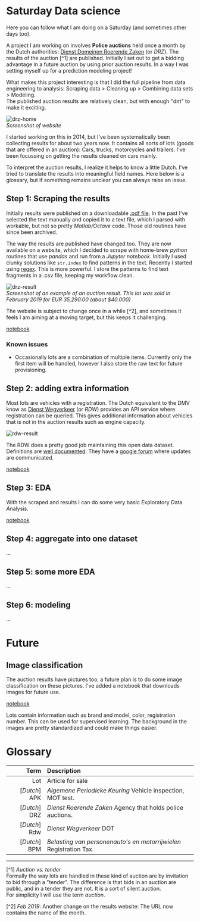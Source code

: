 # Saturday Data science

Here you can follow what I am doing on a Saturday (and sometimes other days too).  

A project I am working on involves **Police auctions** held once a month by the Dutch authorities: [Dienst Domeinen Roerende Zaken](https://www.domeinenrz.nl/) (or _DRZ_). The results of the auction [^1] are published. 
Initially I set out to get a bidding advantage in a future auction by using prior auction results. In a way I was setting myself up for a prediction modeling project!  

What makes this project interesting is that I did the full pipeline from data engineering to analysis: Scraping data > Cleaning up > Combining data sets > Modeling.  
The published auction results are relatively clean, but with enough "dirt" to make it exciting. 

![drz-home](./assets/drz-home-square.png)  
_Screenshot of website_

I started working on this in 2014, but I've been systematically been collecting results for about two years now. It contains all sorts of lots (goods that are offered in an auction): Cars, trucks, motorcycles and trailers. I've been focussing on getting the results cleaned on cars mainly.

To interpret the auction results, I realize it helps to know a little Dutch. I've tried to translate the results into meaningful field names. Here below is a glossary, but if something remains unclear you can always raise an issue.

## Step 1: Scraping the results

Initially results were published on a downloadable [.pdf file](./assets/201410-catalogusdrz.pdf). 
In the past I've selected the text manually and copied it to a text file, which I parsed with workable, but not so pretty _Matlab/Octave_ code.
Those old routines have since been archived.  

The way the results are published have changed too. They are now available on a website, which I decided to scrape with home-brew _python_ routines that use _pandas_ and run from a _Jupyter notebook_. Initially I used clunky solutions like `str.index` to find patterns in the text. Recently I started using [regex](https://en.wikipedia.org/wiki/Regular_expression). This is more powerful. I store the patterns to find text fragments in a .csv file, keeping my workflow clean.

![drz-result](./assets/drz-result-190022405.png)  
_Screenshot of an example of an auction result. This lot was sold in February 2019 for EUR 35,290.00 (about $40.000)_

The website is subject to change once in a while [^2], and sometimes it feels I am aiming at a moving target, but this keeps it challenging. 

[notebook](./code/scrape-drz-auction-results.ipynb)


### Known issues
- Occasionally lots are a combination of multiple items. Currently only the first item will be handled, however I also store the raw text for future provisioning.

## Step 2: adding extra information

Most lots are vehicles with a registration. The Dutch equivalent to the DMV know as [Dienst Wegverkeer](https://www.rdw.nl/information-in-english) (or _RDW_) provides an API service where registration can be queried. This gives additional information about vehicles that is not in the auction results such as engine capacity.

![rdw-result](./assets/rdw-engine-85zpl9.png)

The RDW does a pretty good job maintaining this open data dataset. Definitions are [well documented](https://opendata.rdw.nl/Voertuigen/Open-Data-RDW-Gekentekende_voertuigen/m9d7-ebf2). They have a [google forum](https://groups.google.com/forum/#!topic/voertuigen-open-data/rnwGKL-HQ8Y) where updates are communicated.

[notebook](./code/add-rdw-info-to-drz.ipynb)

## Step 3: EDA

With the scraped and results I can do some very basic *E*xploratory *D*ata *A*nalysis.

[notebook](./code/explore-auction-results.ipynb)

## Step 4: aggregate into one dataset

...

## Step 5: some more EDA

...


## Step 6: modeling

...

# Future

## Image classification

The auction results have pictures too, a future plan is to do some image classification on these pictures. I've added a notebook that downloads images for future use.

[notebook](./code/download-images.ipynb)

Lots contain information such as brand and model, color, registration number. This can be used for supervised learning. The background in the images are pretty standardized and could make things easier.




# Glossary

| Term        | Description |
| ----------: | :--------- |
| Lot         | Article for sale |
| [_Dutch_] APK | _Algemene Periodieke Keuring_ Vehicle inspection, MOT test. |
| [_Dutch_] DRZ | _Dienst Roerende Zaken_ Agency that holds police auctions. |
| [_Dutch_] Rdw | _Dienst Wegverkeer_ DOT |
| [_Dutch_] BPM | _Belasting van personenauto's en motorrijwielen_ Registration Tax. |

- - - - -
[^1] _Auction vs. tender_  
Formally the way lots are handled in these kind of auction are by invitation to bid through a "tender". The difference is that bids in an auction are public, and in a tender they are not. It is a sort of silent auction.  
For simplicity I will use the term _auction_.

[^2] _Feb 2019_: Another change on the results website: The URL now contains the name of the month.
